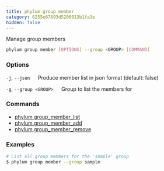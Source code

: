 ```yaml
---
title: phylum group member
category: 6255e67693d5200013b1fa3e
hidden: false
---
```


Manage group members

```sh
phylum group member [OPTIONS] --group <GROUP> [COMMAND]
```

### Options

`-j`, `--json`
&emsp; Produce member list in json format (default: false)

`-g`, `--group <GROUP>`
&emsp; Group to list the members for

### Commands
* [phylum group_member_list](https://docs.phylum.io/docs/phylum_group_member_list)
* [phylum group_member_add](https://docs.phylum.io/docs/phylum_group_member_add)
* [phylum group_member_remove](https://docs.phylum.io/docs/phylum_group_member_remove)

### Examples

```sh
# List all group members for the 'sample' group
$ phylum group member --group sample
```

